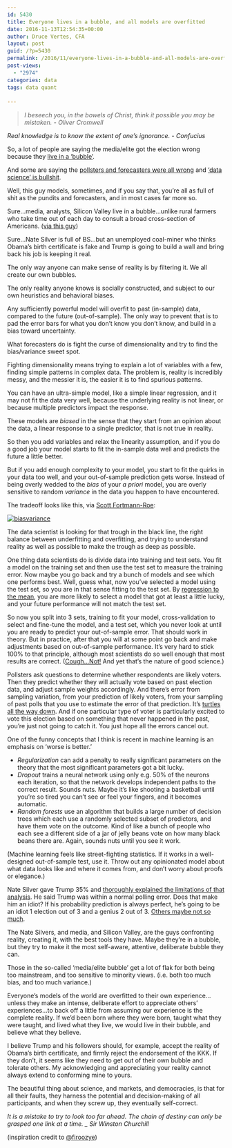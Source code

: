 ```yaml
---
id: 5430
title: Everyone lives in a bubble, and all models are overfitted
date: 2016-11-13T12:54:35+00:00
author: Druce Vertes, CFA
layout: post
guid: /?p=5430
permalink: /2016/11/everyone-lives-in-a-bubble-and-all-models-are-overfitted/
post-views:
  - "2974"
categories: data
tags: data quant

---
```

> *I beseech you, in the bowels of Christ, think it possible you may be mistaken. - Oliver Cromwell*

<!--more-->

*Real knowledge is to know the extent of one’s ignorance. - Confucius*

So, a lot of people are saying the media/elite got the election wrong because they [live in a ‘bubble’](http://www.csmonitor.com/USA/Politics/2016/1109/How-did-the-elites-get-it-so-wrong). 

And some are saying the [pollsters and forecasters were all wrong](http://www.nytimes.com/2016/11/10/technology/the-data-said-clinton-would-win-why-you-shouldnt-have-believed-it.html) and [‘data science’ is bullshit](http://blogs.wsj.com/cio/2016/11/09/bad-election-day-forecasts-deal-blow-to-data-science/).

Well, this guy models, sometimes, and if you say that, you’re all as full of shit as the pundits and forecasters, and in most cases far more so.

Sure…media, analysts, Silicon Valley live in a bubble…unlike rural farmers who take time out of each day to consult a broad cross-section of Americans. ([via this guy](https://twitter.com/CaseyNewton/status/796801517063794689))

Sure…Nate Silver is full of BS…but an unemployed coal-miner who thinks Obama’s birth certificate is fake and Trump is going to build a wall and bring back his job is keeping it real.

The only way anyone can make sense of reality is by filtering it. We all create our own bubbles.

The only reality anyone knows is socially constructed, and subject to our own heuristics and behavioral biases.

Any sufficiently powerful model will overfit to past (in-sample) data, compared to the future (out-of-sample). The only way to prevent that is to pad the error bars for what you don’t know you don’t know, and build in a bias toward uncertainty.

What forecasters do is fight the curse of dimensionality and try to find the bias/variance sweet spot.

Fighting dimensionality means trying to explain a lot of variables with a few, finding simple patterns in complex data. The problem is, reality is incredibly messy, and the messier it is, the easier it is to find spurious patterns. 

You can have an ultra-simple model, like a simple linear regression, and it may not fit the data very well, because the underlying reality is not linear, or because multiple predictors impact the response. 

These models are _biased_ in the sense that they start from an opinion about the data, a linear response to a single predictor, that is not true in reality.

So then you add variables and relax the linearity assumption, and if you do a good job your model starts to fit the in-sample data well and predicts the future a little better. 

But if you add enough complexity to your model, you start to fit the quirks in your data too well, and your out-of-sample prediction gets worse. Instead of being overly wedded to the _bias_ of your _a priori_ model, you are overly sensitive to random _variance_ in the data you happen to have encountered.

The tradeoff looks like this, via [Scott Fortmann-Roe](http://scott.fortmann-roe.com/docs/BiasVariance.html):

[<img src="/assets/wp-content/uploads/2016/11/biasvariance.png" alt="biasvariance" width="492" height="309" class="aligncenter size-full wp-image-5431" srcset="/assets/wp-content/uploads/2016/11/biasvariance.png 492w, /assets/wp-content/uploads/2016/11/biasvariance-300x188.png 300w" sizes="(max-width: 492px) 100vw, 492px" />](/assets/wp-content/uploads/2016/11/biasvariance.png)

The data scientist is looking for that trough in the black line, the right balance between underfitting and overfitting, and trying to understand reality as well as possible to make the trough as deep as possible.

One thing data scientists do is divide data into training and test sets. You fit a model on the training set and then use the test set to measure the training error. Now maybe you go back and try a bunch of models and see which one performs best. Well, guess what, now you’ve selected a model using the test set, so you are in that sense fitting to the test set. By [regression to the mean](https://en.wikipedia.org/wiki/Regression_toward_the_mean), you are more likely to select a model that got at least a little lucky, and your future performance will not match the test set. 

So now you split into 3 sets, training to fit your model, cross-validation to select and fine-tune the model, and a test set, which you never look at until you are ready to predict your out-of-sample error. That should work in theory. But in practice, after that you will at some point go back and make adjustments based on out-of-sample performance. It’s very hard to stick 100% to that principle, although most scientists do so well enough that most results are correct. ([Cough…Not!](https://www.ncbi.nlm.nih.gov/pmc/articles/PMC1182327/) And yet that’s the nature of good science.)

Pollsters ask questions to determine whether respondents are likely voters. Then they predict whether they will actually vote based on past election data, and adjust sample weights accordingly. And there’s error from sampling variation, from your prediction of likely voters, from your sampling of past polls that you use to estimate the error of that prediction. It’s [turtles all the way down](https://en.wikipedia.org/wiki/Turtles_all_the_way_down). And if one particular type of voter is particularly excited to vote this election based on something that never happened in the past, you’re just not going to catch it. You just hope all the errors cancel out.

One of the funny concepts that I think is recent in machine learning is an emphasis on ‘worse is better.’ 

  * _Regularization_ can add a penalty to really significant parameters on the theory that the most significant parameters got a bit lucky. 
  * _Dropout_ trains a neural network using only e.g. 50% of the neurons each iteration, so that the network develops independent paths to the correct result. Sounds nuts. Maybe it’s like shooting a basketball until you’re so tired you can’t see or feel your fingers, and it becomes automatic. 
  * _Random forests_ use an algorithm that builds a large number of decision trees which each use a randomly selected subset of predictors, and have them vote on the outcome. Kind of like a bunch of people who each see a different side of a jar of jelly beans vote on how many black beans there are. Again, sounds nuts until you see it work.

(Machine learning feels like street-fighting statistics. If it works in a well-designed out-of-sample test, use it. Throw out any opinionated model about what data looks like and where it comes from, and don’t worry about proofs or elegance.)

Nate Silver gave Trump 35% and [thoroughly explained the limitations of that analysis](http://fivethirtyeight.com/features/election-update-why-clintons-position-is-worse-than-obamas/). He said Trump was within a normal polling error. Does that make him an idiot? If his probability prediction is always perfect, he’s going to be an idiot 1 election out of 3 and a genius 2 out of 3. [Others maybe not so much](http://election.princeton.edu/2016/11/06/is-99-a-reasonable-probability/). 

The Nate Silvers, and media, and Silicon Valley, are the guys confronting reality, creating it, with the best tools they have. Maybe they’re in a bubble, but they try to make it the most self-aware, attentive, deliberate bubble they can.

Those in the so-called ‘media/elite bubble’ get a lot of flak for both being too mainstream, and too sensitive to minority views. (i.e. both too much bias, and too much variance.)

Everyone’s models of the world are overfitted to their own experience…unless they make an intense, deliberate effort to appreciate others’ experiences…to back off a little from assuming our experience is the complete reality. If we’d been born where they were born, taught what they were taught, and lived what they live, we would live in their bubble, and believe what they believe.

I believe Trump and his followers should, for example, accept the reality of Obama’s birth certificate, and firmly reject the endorsement of the KKK. If they don’t, it seems like they need to get out of their own bubble and tolerate others. My acknowledging and appreciating your reality cannot always extend to conforming mine to yours. 

The beautiful thing about science, and markets, and democracies, is that for all their faults, they harness the potential and decision-making of all participants, and when they screw up, they eventually self-correct.

_It is a mistake to try to look too far ahead. The chain of destiny can only be grasped one link at a time. _ Sir Winston Churchill_

(inspiration credit to [@firoozye](https://twitter.com/firoozye/status/797436017473163265))
